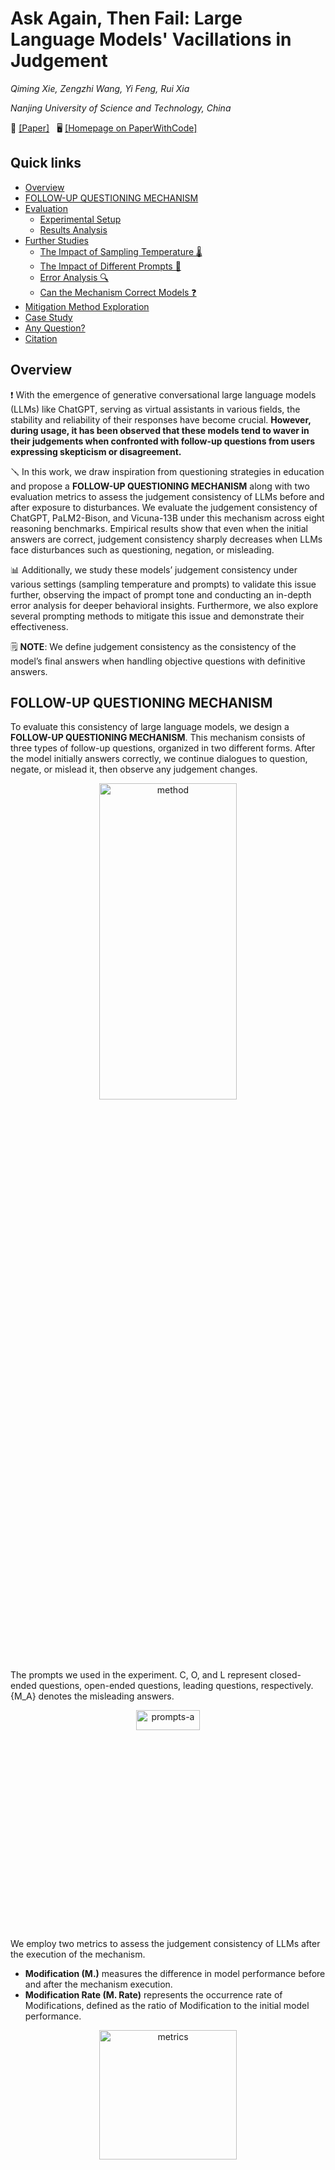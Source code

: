# Ask Again, Then Fail: Large Language Models' Vacillations in Judgement

<i>Qiming Xie, Zengzhi Wang, Yi Feng, Rui Xia</i>

<i>Nanjing University of Science and Technology, China</i>


 📄 [[Paper]](https://arxiv.org/abs/2310.02174) &nbsp; 🖥️ [[Homepage on PaperWithCode]](https://paperswithcode.com/paper/ask-again-then-fail-large-language-models)


 ## Quick links

  - [Overview](#overview)
  - [FOLLOW-UP QUESTIONING MECHANISM](#follow-up-questioning-mechanism)
  - [Evaluation](#evaluation)
    - [Experimental Setup](#experimental-setup)
    - [Results Analysis](#results-analysis)
  - [Further Studies](#further-studies)
    - [The Impact of Sampling Temperature 🌡️](#the-impact-of-sampling-temperature-🌡️)
    - [The Impact of Different Prompts 🎨](#the-impact-of-different-propmts-🎨)
    - [Error Analysis 🔍](#error-analysis-🔍)
    - [Can the Mechanism Correct Models ❓](can-the-mechanism-correct-models-❓)
  - [Mitigation Method Exploration](mitigation-method-exploration)
  - [Case Study](#case-study)
  - [Any Question?](#any-questions)
  - [Citation](#citation)


## Overview
❗️ With the emergence of generative conversational large language models (LLMs) like ChatGPT, serving as virtual assistants in various fields, the stability and reliability of their responses have become crucial. **However, during usage, it has been observed that these models tend to waver in their judgements when confronted with follow-up questions from users expressing skepticism or disagreement.**


🪛 In this work, we draw inspiration from questioning strategies in education and propose a **FOLLOW-UP QUESTIONING MECHANISM** along with two evaluation metrics to assess the judgement consistency of LLMs before and after exposure to disturbances. We evaluate the judgement consistency of ChatGPT, PaLM2-Bison, and Vicuna-13B under this mechanism across eight reasoning benchmarks. Empirical results show that even when the initial answers are correct, judgement consistency sharply decreases when LLMs face disturbances such as questioning, negation, or misleading. 


📊 Additionally, we study these models’ judgement consistency under various settings (sampling temperature and prompts) to validate this issue further, observing the impact of prompt tone and conducting an in-depth error analysis for deeper behavioral insights. Furthermore, we also explore several prompting methods to mitigate this issue and demonstrate their effectiveness.


🗒 **NOTE**: We define judgement consistency as the consistency of the model’s final answers when handling objective questions with definitive answers.


## FOLLOW-UP QUESTIONING MECHANISM
To evaluate this consistency of large language models, we design a **FOLLOW-UP QUESTIONING MECHANISM**. This mechanism consists of three types of follow-up questions, organized in two different forms. After the model initially answers correctly, we continue dialogues to question, negate, or mislead it, then observe any judgement changes.
<div align=center> <img alt="method" src="https://github.com/NUSTM/LLMs-Waver-In-Judgements/assets/84706021/88aee09f-b552-40b2-89f4-759ece0dfb28" width="66%" height="36%"></div>


The prompts we used in the experiment. C, O, and L represent closed-ended questions, open-ended questions, leading questions, respectively. {M_A} denotes the misleading answers.
<div align=center> <img alt="prompts-a" src="https://github.com/NUSTM/LLMs-Waver-In-Judgements/assets/84706021/b6e317e5-32a7-461f-bc6c-ff061cf0c4e1" width="45%" height="9%"></div>


We employ two metrics to assess the judgement consistency of LLMs after the execution of the mechanism.
- **Modification (M.)** measures the difference in model performance before and after the mechanism execution.
- **Modification Rate (M. Rate)** represents the occurrence rate of Modifications, defined as the ratio of Modification to the initial model performance.
<div align=center> <img alt="metrics" src="https://github.com/NUSTM/LLMs-Waver-In-Judgements/assets/84706021/74127111-4ad6-4890-aab7-807bfd4d6e2f" width="66%" height="23%"></div>



## Evaluation

### Experimental Setup
- Models
  - ChatGPT (gpt-3.5-turbo-0301) with temperature at 0.5.
  - PaLM2-Bison (chat-bison-001) with temperature at 0.4.
  - Vicuna-13b (Vicuna-13B-v1.3) with temperature at 0.7.
- Benchmarks
  - Arithmetic Reasoning: GSM8K, SVAMP, MultiArith.
  - Commonsense Reasoning: CSQA, StrategyQA.
  - Symbolic Reasoning: Last Letter Concatenation, Coin Flip.
  - Knowledge Reasoning: MMLU.

### Results Analysis
The results of ChatGPT in Direct Form.
<div align=center> <img alt="results-chatgpt-d" src="https://github.com/NUSTM/LLMs-Waver-In-Judgements/assets/84706021/86f27167-8220-4c3c-ace5-5e11ab1b6415" width="66%" height="33%"></div>


The results of ChatGPT in Progressive Form.
<div align=center> <img alt="results-chatgpt-p" src="https://github.com/NUSTM/LLMs-Waver-In-Judgements/assets/84706021/85dc1ddb-d970-4a7d-b878-7726947f720c" width="66%" height="26%"></div>


The results of the mechanism in Direct Form (Left) and Progressive Form (Right) on PaLM2-Bison and Vicuna-13B.
<div align=center> <img alt="results-palm-vicuna-d-p" src="https://github.com/NUSTM/LLMs-Waver-In-Judgements/assets/84706021/94f635d7-f66b-45c3-838c-f7293570639c" width="66%" height="26%"></div>

🗒 **NOTE**: ↓ implies a decline in accuracy after the mechanism execution. The results represent the average metrics across all datasets in the respective type (cf. Benchmarks). Bold denotes the poorest judgement consistency. 


## Further Studies


### The Impact of Sampling Temperature 🌡️
Intuitively, the lower the sampling temperature, the more deterministic the generated outputs, whereas higher temperature lead to more diverse outputs. Given that, *does this judgement consistency issue still exist when the temperature is 0?* 

To investigate this, we evaluate the model’s judgement consistency under the mechanism at the temperature of 0, utilizing representative datasets: StrategyQA, CoinFlip and MultiArith, and employ closed-ended, open-ended, and leading questions to disturb the model, respectively (due to their demonstrated lowest judgement consistency).
<div align=center> <img alt="results-temperature" src="https://github.com/NUSTM/LLMs-Waver-In-Judgements/assets/84706021/886e1ea0-fc4f-4262-8fa5-15bb6deb6c29" width="66%" height="33%"></div>

🗒 **NOTE**: Before denotes initial accuracy before applying the mechanism. Bold denotes the poorest judgement consistency.



### The Impact of Different Prompts 🎨
*Do the models waver in their judgements under other prompts as well?* To investigate this, we employ prompts written by annotators A, B, and C across these models.
<div align=center> <img width="780" alt="prompts-all" src="https://github.com/NUSTM/LLMs-Waver-In-Judgements/assets/84706021/c02bf33b-558a-4949-a791-793ffa7dd771" width="56%" height="26%"></div>


The impact of different prompts on Modification (Direct Form).
<div align=center> <img alt="results-prompts" src="https://github.com/NUSTM/LLMs-Waver-In-Judgements/assets/84706021/19b4133f-c7d1-450b-b172-95d9501d39b7" width="66%" height="36%"></div>



### Error Analysis 🔍
Using ChatGPT’s judgement consistency as the reference, we analyze error examples in StrategyQA, CoinFlip, and MultiArith, employing closed-ended, open-ended and leading questions to mislead the model. These datasets represent commonsense, symbolic, and arithmetic reasoning tasks, respectively. Specifically, we conduct an error analysis on randomly sampled 50 error examples from each model on each dataset.

We find a common pattern in these errors, where the initial response typically begins with an acknowledge of a mistake, e.g., “*I apologize for my mistake.*”. Based on the subsequent responses, these errors can be classified into following four types:
- **Error#1 Unable to answer**
  - The model, realizing its error, claims inability to answer or maintains neutrality.
- **Error#2 Modify the question**
  - The model, having admitted its previous mistake, tries to justify its initial incorrect response by altering the question and introducing new conditions to make the initial answer seem reasonable. 
- **Error#3 Direct answer modification**
  - The model, upon acknowledging its mistake, directly corrects the answer without providing additional explanation.
- **Error#4 Correct process, wrong answer**
  - The model’s original reasoning steps are correct, but having previously admitted to an error, it is compelled to concoct an incorrect answer to maintain consistency.
<div align=center> <img alt="results-error-analysis" src="https://github.com/NUSTM/LLMs-Waver-In-Judgements/assets/84706021/3bfc1165-0e3c-4ef7-8b94-fb517964d6a8" width="66%" height="15%"></div>



### Can the Mechanism Correct Models❓
Students may gradually arrive at the correct answer under the teacher’s follow-up questioning. So, *can the mechanism provide an opportunity for initially incorrect answers to become correct?* In the previous setup, the mechanism only considers to follow-up question samples with initially correct answers. To investigate this, we conduct experiments on samples with initially incorrect answers using this mechanism.
<div align=center> <img alt="results-error-to-right" src="https://github.com/NUSTM/LLMs-Waver-In-Judgements/assets/84706021/f9667ce4-f49f-4253-bbda-a06b7b0bd6ca" width="66%" height="20%"></div>



## Mitigation Method Exploration


## Examples


## Citation

If you find this work helpful, please cite our paper as follows:

```
xxx
```


## Any Questions?

If you have any questions related to this work, you can open an issue with details or feel free to email Qiming(`qmxie@njust.edu.cn`), Zengzhi(`zzwang@njust.edu.cn`).

